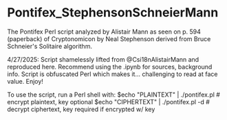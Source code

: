 # Pontifex_StephensonSchneierMann
 The Pontifex Perl script analyzed by Alistair Mann as seen on p. 594 (paperback) of Cryptonomicon by Neal Stephenson derived from Bruce Schneier's Solitaire algorithm.

4/27/2025: Script shamelessly lifted from @Csi18nAlistairMann and reproduced here.  Recommend using the .ipynb for sources, background info.  Script is obfuscated Perl which makes it... challenging to read at face value.  Enjoy!

To use the script, run a Perl shell with:
$echo "PLAINTEXT" | ./pontifex.pl <key> # encrypt plaintext, key optional
$echo "CIPHERTEXT" | ./pontifex.pl -d <key> # decrypt ciphertext, key required if encrypted w/ key
